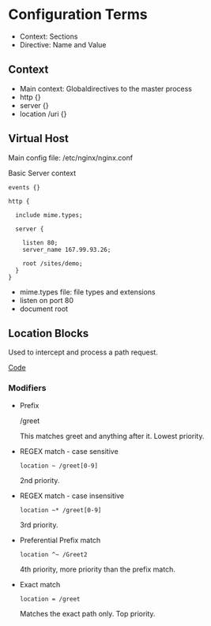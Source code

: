 # Configuration Terms

- Context: Sections
- Directive: Name and Value

## Context

- Main context: Globaldirectives to the master process
- http {}
- server {}
- location /uri {}

## Virtual Host

Main config file: /etc/nginx/nginx.conf

Basic Server context

```
events {}

http {

  include mime.types;

  server {

    listen 80;
    server_name 167.99.93.26;

    root /sites/demo;
  }
}
```

- mime.types file: file types and extensions
- listen on port 80
- document root

## Location Blocks

Used to intercept and process a path request.

[Code](nginx/conf/location-blocks.conf)

### Modifiers

- Prefix

    /greet

    This matches greet and anything after it. Lowest priority.

- REGEX match - case sensitive

    `location ~ /greet[0-9]`

    2nd priority. 

- REGEX match - case insensitive

    `location ~* /greet[0-9]`

    3rd priority.

- Preferential Prefix match

    `location ^~ /Greet2`

    4th priority, more priority than the prefix match.

- Exact match

    `location = /greet`

    Matches the exact path only. Top priority.

